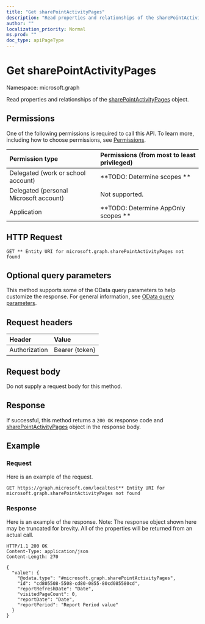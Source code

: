 ```yaml
---
title: "Get sharePointActivityPages"
description: "Read properties and relationships of the sharePointActivityPages object."
author: ""
localization_priority: Normal
ms.prod: ""
doc_type: apiPageType
---
```


# Get sharePointActivityPages

Namespace: microsoft.graph

Read properties and relationships of the [sharePointActivityPages](../resources/sharepointactivitypages.md) object.

## Permissions
One of the following permissions is required to call this API. To learn more, including how to choose permissions, see [Permissions](/concepts/permissions-reference.md).

|Permission type|Permissions (from most to least privileged)|
|:---|:---|
|Delegated (work or school account)|**TODO: Determine scopes **|
|Delegated (personal Microsoft account)|Not supported.|
|Application|**TODO: Determine AppOnly scopes **|

## HTTP Request
<!-- {
  "blockType": "ignored"
}
-->
``` http
GET ** Entity URI for microsoft.graph.sharePointActivityPages not found
```

## Optional query parameters
This method supports some of the OData query parameters to help customize the response. For general information, see [OData query parameters](/graph/query-parameters).

## Request headers
|Header|Value|
|:---|:---|
|Authorization|Bearer {token}|

## Request body
Do not supply a request body for this method.

## Response
If successful, this method returns a `200 OK` response code and [sharePointActivityPages](../resources/sharepointactivitypages.md) object in the response body.

## Example

### Request
Here is an example of the request.
<!-- {
  "blockType": "request",
  "name": "get_sharepointactivitypages"
}
-->
``` http
GET https://graph.microsoft.com/localtest** Entity URI for microsoft.graph.sharePointActivityPages not found
```

### Response
Here is an example of the response. Note: The response object shown here may be truncated for brevity. All of the properties will be returned from an actual call.
<!-- {
  "blockType": "response",
  "truncated": true,
  "@odata.type": "microsoft.graph.sharePointActivityPages"
}
-->
``` http
HTTP/1.1 200 OK
Content-Type: application/json
Content-Length: 270

{
  "value": {
    "@odata.type": "#microsoft.graph.sharePointActivityPages",
    "id": "cd805508-5508-cd80-0855-80cd085580cd",
    "reportRefreshDate": "Date",
    "visitedPageCount": 0,
    "reportDate": "Date",
    "reportPeriod": "Report Period value"
  }
}
```

